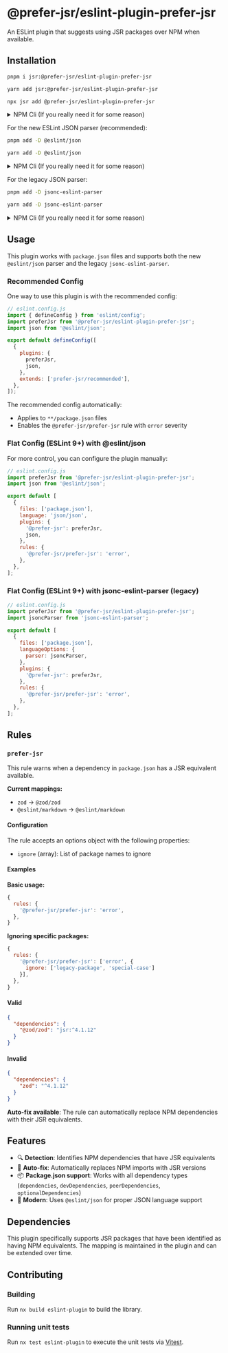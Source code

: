 # @prefer-jsr/eslint-plugin-prefer-jsr

An ESLint plugin that suggests using JSR packages over NPM when available.

## Installation

```bash
pnpm i jsr:@prefer-jsr/eslint-plugin-prefer-jsr
```

```bash
yarn add jsr:@prefer-jsr/eslint-plugin-prefer-jsr
```

```bash
npx jsr add @prefer-jsr/eslint-plugin-prefer-jsr
```

<details>
<summary>NPM Cli (If you really need it for some reason)</summary>

```bash
npm install --save-dev @prefer-jsr/eslint-plugin-prefer-jsr
```

</details>

For the new ESLint JSON parser (recommended):

```bash
pnpm add -D @eslint/json
```

```bash
yarn add -D @eslint/json
```

<details>
<summary>NPM Cli (If you really need it for some reason)</summary>

```bash
npm install --save-dev @eslint/json
```

</details>

For the legacy JSON parser:

```bash
pnpm add -D jsonc-eslint-parser
```

```bash
yarn add -D jsonc-eslint-parser
```

<details>
<summary>NPM Cli (If you really need it for some reason)</summary>

```bash
npm install --save-dev jsonc-eslint-parser
```

</details>

## Usage

This plugin works with `package.json` files and supports both the new `@eslint/json` parser and the legacy `jsonc-eslint-parser`.

### Recommended Config

One way to use this plugin is with the recommended config:

```js
// eslint.config.js
import { defineConfig } from 'eslint/config';
import preferJsr from '@prefer-jsr/eslint-plugin-prefer-jsr';
import json from '@eslint/json';

export default defineConfig([
  {
    plugins: {
      preferJsr,
      json,
    },
    extends: ['prefer-jsr/recommended'],
  },
]);
```

The recommended config automatically:

- Applies to `**/package.json` files
- Enables the `@prefer-jsr/prefer-jsr` rule with `error` severity

### Flat Config (ESLint 9+) with @eslint/json

For more control, you can configure the plugin manually:

```js
// eslint.config.js
import preferJsr from '@prefer-jsr/eslint-plugin-prefer-jsr';
import json from '@eslint/json';

export default [
  {
    files: ['package.json'],
    language: 'json/json',
    plugins: {
      '@prefer-jsr': preferJsr,
      json,
    },
    rules: {
      '@prefer-jsr/prefer-jsr': 'error',
    },
  },
];
```

### Flat Config (ESLint 9+) with jsonc-eslint-parser (legacy)

```js
// eslint.config.js
import preferJsr from '@prefer-jsr/eslint-plugin-prefer-jsr';
import jsoncParser from 'jsonc-eslint-parser';

export default [
  {
    files: ['package.json'],
    languageOptions: {
      parser: jsoncParser,
    },
    plugins: {
      '@prefer-jsr': preferJsr,
    },
    rules: {
      '@prefer-jsr/prefer-jsr': 'error',
    },
  },
];
```

## Rules

### `prefer-jsr`

This rule warns when a dependency in `package.json` has a JSR equivalent available.

**Current mappings:**

- `zod` → `@zod/zod`
- `@eslint/markdown` → `@eslint/markdown`

#### Configuration

The rule accepts an options object with the following properties:

- `ignore` (array): List of package names to ignore

#### Examples

**Basic usage:**

```js
{
  rules: {
    '@prefer-jsr/prefer-jsr': 'error',
  },
}
```

**Ignoring specific packages:**

```js
{
  rules: {
    '@prefer-jsr/prefer-jsr': ['error', {
      ignore: ['legacy-package', 'special-case']
    }],
  },
}
```

#### Valid

```json
{
  "dependencies": {
    "@zod/zod": "jsr:^4.1.12"
  }
}
```

#### Invalid

```json
{
  "dependencies": {
    "zod": "^4.1.12"
  }
}
```

**Auto-fix available**: The rule can automatically replace NPM dependencies with their JSR equivalents.

## Features

- 🔍 **Detection**: Identifies NPM dependencies that have JSR equivalents
- 🔧 **Auto-fix**: Automatically replaces NPM imports with JSR versions
- 📦 **Package.json support**: Works with all dependency types (`dependencies`, `devDependencies`, `peerDependencies`, `optionalDependencies`)
- 🎯 **Modern**: Uses `@eslint/json` for proper JSON language support

## Dependencies

This plugin specifically supports JSR packages that have been identified as having NPM equivalents. The mapping is maintained in the plugin and can be extended over time.

## Contributing

### Building

Run `nx build eslint-plugin` to build the library.

### Running unit tests

Run `nx test eslint-plugin` to execute the unit tests via [Vitest](https://vitest.dev/).
